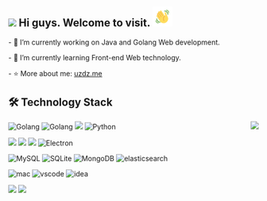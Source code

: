 


## <img src="https://github.com/TheDudeThatCode/TheDudeThatCode/blob/master/Assets/Developer.gif" width="30px"> Hi guys. Welcome to visit. <img height="40" width="40" src="./wave.gif">

<div>
  <p>- 🔭 I’m currently working on Java and Golang Web development.</p>
  <p>- 🌱 I’m currently learning Front-end Web technology.</p>
  <p>- ⭐ More about me: <a href="http://uzdz.me">uzdz.me</a></p>
</div>


## 🛠️ Technology Stack

<img align="right" src="https://github-profile-trophy.vercel.app/?username=uzdz&theme=flat&title=Stars,Followers,Commit,MultiLanguage&margin-w=5&row=2&column=2">

<div>
  <p>
    <img src="https://img.shields.io/badge/Java-%2335495e.svg?logo=CoffeeScript&logoColor=white&style=flat-square" alt="Golang" />
    <img src="https://img.shields.io/badge/Golang-gray.svg?logo=goland&logoColor=white&style=flat-square" alt="Golang" />
    <img src="https://img.shields.io/badge/JavaScript-%23323330.svg?logo=javascript&logoColor=%23F7DF1E&style=flat-square" />
    <img src="https://img.shields.io/badge/Python-%233776AB.svg?logo=python&logoColor=white&style=flat-square" alt="Python" />
  </p>
  <p>
    <img src="https://img.shields.io/badge/Kubernetes-gray.svg?logo=Kubernetes&logoColor=-%326CE5&style=flat-square" />
    <img src="https://img.shields.io/badge/Spring_Boot-gray.svg?logo=Spring-Boot&logoColor=%2343853d&style=flat-square" />
    <img src="https://img.shields.io/badge/Vue.js-%2335495e.svg?logo=Vue.js&logoColor=%234fc08d&style=flat-square" />
    <img src="https://img.shields.io/badge/Electron-%231572b6.svg?logo=Electron&logoColor=white&style=flat-square" alt="Electron">
  </p>
  <p>
    <img src="https://img.shields.io/badge/MySQL-%234479a1.svg?logo=MySQL&logoColor=white&style=flat-square" alt="MySQL" />
    <img src="https://img.shields.io/badge/SQLite-%23a51f17.svg?logo=sqlite&logoColor=white&style=flat-square" alt="SQLite" />
    <img src="https://img.shields.io/badge/Mongodb-%234ea94b.svg?logo=Mongodb&logoColor=white&style=flat-square" alt="MongoDB" /> 
    <img src="https://img.shields.io/badge/Elasticsearch-%2335495e.svg?logo=elasticsearch&logoColor=white&style=flat-square" alt="elasticsearch" /> 
  </p>
  <p>
    <img src="https://img.shields.io/badge/OS-macOS-informational?style=flat-square&logo=apple&logoColor=white" alt="mac">
    <img src="https://img.shields.io/badge/Editor-VSCode-blue?style=flat-square&logo=visual-studio-code&logoColor=white" alt="vscode">
    <img src="https://img.shields.io/badge/Editor-IntelliJ_IDEA-blue?style=flat-square&logo=IntelliJ-IDEA&logoColor=#000000" alt="idea">
  </p>
  <p>
    <img src="https://img.shields.io/badge/Conter_Strike-反恐精英-black.svg?logo=Counter-Strike&logoColor=white&style=flat-square">
    <img src="https://img.shields.io/badge/League_of_Legends-英雄联盟-blue.svg?logo=Riot%20Games&logoColor=white&style=flat-square"> 
  </p>
</div>


